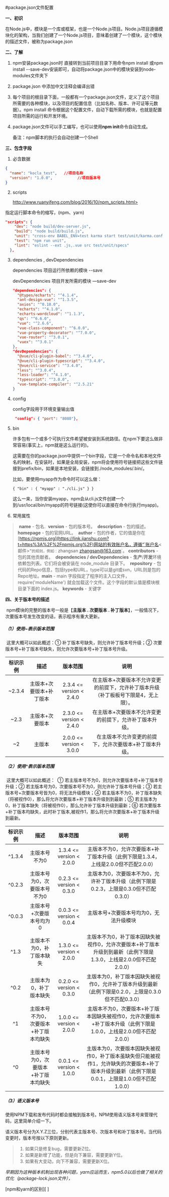 #package.json文件配置

**一、初识**

​	在Node.js中，模块是一个库或框架，也是一个Node.js项目。Node.js项目遵循模块化的架构，当我们创建了一个Node.js项目，意味着创建了一个模块，这个模块的描述文件，被称为package.json

**二、了解**

1. npm安装package.json时  直接转到当前项目目录下用命令npm install 或npm install --save-dev安装即可，自动将package.json中的模块安装到node-modules文件夹下

2. package.json 中添加中文注释会编译出错

3. 每个项目的根目录下面，一般都有一个package.json文件，定义了这个项目所需要的各种模块，以及项目的配置信息（比如名称、版本、许可证等元数据）。npm install 命令根据这个配置文件，自动下载所需的模块，也就是配置项目所需的运行和开发环境。

4. package.json文件可以手工编写，也可以使用**npm init**命令自动生成。

   备注：npm脚本的执行会自动创建一个Shell



**三、包含字段**

1. 必含数据

```json
{
  "name": "kocla_test",   //项目名称 
  "version": "1.0.0",			//项目版本号
}
```

2. scripts   

   http://www.ruanyifeng.com/blog/2016/10/npm_scripts.html>

指定运行脚本命令的缩写，(npm、yarn)

```json
"scripts": {
    "dev": "node build/dev-server.js",
    "build": "node build/build.js",
    "unit": "cross-env BABEL_ENV=test karma start test/unit/karma.conf.js --single-run",
    "test": "npm run unit",
    "lint": "eslint --ext .js,.vue src test/unit/specs"
  },
```

3. dependencies , devDependencies

   dependencies   项目运行所依赖的模块     --save

   devDependencies 项目开发所需的模块     —save-dev

   ```json
   "dependencies": {
     "@types/echarts": "^4.1.4",
     "ant-design-vue": "^1.3.5",
     "axios": "^0.18.0",
     "echarts": "^4.1.0",
     "echarts-wordcloud": "^1.1.3",
     "qs": "^6.6.0",
     "vue": "^2.6.6",
     "vue-class-component": "^6.0.0",
     "vue-property-decorator": "^7.0.0",
     "vue-router": "^3.0.1",
     "vuex": "^3.0.1"
   },
   "devDependencies": {
     "@vue/cli-plugin-babel": "^3.4.0",
     "@vue/cli-plugin-typescript": "^3.4.0",
     "@vue/cli-service": "^3.4.0",
     "less": "^3.0.4",
     "less-loader": "^4.1.0",
     "typescript": "^3.0.0",
     "vue-template-compiler": "^2.5.21"
   }
   ```

4. config

   config字段用于环境变量输出值

   ```json
    "config": { "port": "8080"}, 
   ```

5. bin

   许多包有一个或多个可执行文件希望被安装到系统路径。在npm下要这么做非常容易(事实上，npm就是这么运行的)。

   这需要在你的package.json中提供一个bin字段，它是一个命令名和本地文件名的映射。在安装时，如果是全局安装，npm将会使用符号链接把这些文件链接到prefix/bin，如果是本地安装，会链接到./node_modules/.bin/。

   比如，要使用myapp作为命令时可以这么做：

   ```
   { "bin" : { "myapp" : "./cli.js" } }
   ```

   这么一来，当你安装myapp，npm会从cli.js文件创建一个到/usr/local/bin/myapp的符号链接(这使你可以直接在命令行执行myapp)。

6. 常用属性

   

> ​    **name** - 包名.
> ​     **version** - 包的版本号。
> ​     **description** - 包的描述。
> ​     **homepage** - 包的官网URL。
> ​     **author** - 包的作者，它的值是你在[https://npmjs.org](https://link.jianshu.com?t=https%3A%2F%2Fnpmjs.org%2F)网站的有效账户名，遵循“`账户名<邮件>`”的规则，例如：`zhangsan <zhangsan@163.com>`。
> ​     **contributors** - 包的其他贡献者。
> ​     **dependencies / devDependencies** - **生产**/**开发**环境依赖包列表。它们将会被安装在 node_module 目录下。
> ​     **repository** - 包代码的Repo信息，包括type和URL，type可以是git或svn，URL则是包的Repo地址。
> ​     **main** - main 字段指定了程序的主入口文件，require('moduleName') 就会加载这个文件。这个字段的默认值是模块根目录下面的 index.js。
> ​     **keywords** - 关键字



 **四、关于版本号的描述**

​       npm模块的完整的版本号一般是【**主版本 . 次要版本 . 补丁版本**】，一般情况下，次要版本号发生改变的话，表示程序有重大更新。

##### （1）使用~表示版本范围

​         这里大概可以如此概述：①  补丁版本号缺失，则允许补丁版本号升级；②  次要版本号+补丁版本号缺失，则允许次要版本号+补丁版本号升级。

| 标识示例 |           描述           |         版本范围         |                             说明                             |
| :------: | :----------------------: | :----------------------: | :----------------------------------------------------------: |
|  ~2.3.4  | 主版本+次要版本+补丁版本 | 2.3.4 <= version < 2.4.0 | 在主版本+次要版本不允许变更的前提下，允许补丁版本升级（补丁板板号下限是4，无上限）。 |
|   ~2.3   |     主版本+次要版本      | 2.3.0 <= version < 2.4.0 |   在主版本+次要版本不允许变更的前提下，允许补丁版本升级。    |
|    ~2    |          主版本          | 2.0.0 <= version < 3.0.0 |   在主版本不允许变更的前提下，允许次要版本+补丁版本升级。    |

##### （2）使用^表示版本范围

​         这里大概可以如此概述：
​          ① 若主版本号不为0，则允许次要版本号+补丁版本号升级；② 若主版本号为0，次要版本号不为0，则允许补丁版本号升级；③ 若主版本号+次要版本号皆为0，将无法升级模块；④ 若主版本不为0，补丁版本缺失（将被视作0），那么将允许次要版本+补丁版本升级到到最新；⑤ 若主版本为0，补丁版本缺失（将被视作0），那么允许补丁版本升级到最新；⑥ 若次要版本+补丁版本均缺失，此时补丁版本,被视作1，那么将允许次要版本+补丁版本升级到最新。

| 标识示例 |                  描述                  |         版本范围         |                             说明                             |
| :------: | :------------------------------------: | :----------------------: | :----------------------------------------------------------: |
|  ^1.3.4  |             主版本号不为0              | 1.3.4 <= version < 2.0.0 | 主版本不为0，允许次要版本+补丁版本升级（此例下限是1.3.4，上线是2.0.0但不匹配2.0.0） |
|  ^0.2.3  |      主版本号为0，次要版本号不为0      | 0.2.3 <= version < 0.3.0 | 主版本为0，次要版本不为0，允许补丁版本升级（此例下限是0.2.3，上限是0.3.0但不匹配0.3.0） |
|  ^0.0.3  |        主版本号+次要版本号均为0        | 0.0.3 <= version < 0.0.4 |            主版本号+次要版本号均为0，无法升级模块            |
|   ^1.3   |       主版本不为0，补丁版本缺失        | 1.3.0 <= version < 2.0.0 | 主版本不为0，补丁版本因缺失被视作0，允许次要版本+补丁版本升级到到最新（此例下限是1.3.0，上线是2.0.0但不匹配2.0.0） |
|   ^0.2   |        主版本为0，补丁版本缺失         | 0.2.0 <= version < 0.3.0 | 主版本为0，补丁版本因缺失被视作0，允许补丁版本升级到最新（此例下限是0.2.0，上限是0.3.0但不匹配0.3.0） |
|    ^1    | 主版本号不为0，次要版本+补丁版本均缺失 | 1.0.0 <= version < 2.0.0 | 主版本不为0，次要版本+补丁版本因缺失被视作0，允许次要版本+补丁版本升级（此例下限是1.0.0，上线是2.0.0但不匹配2.0.0） |
|    ^0    |  主版本号为0，次要版本+补丁版本均缺失  | 0.0.1 <= version < 1.0.0 | 主版本为0，次要版本因缺失被视作0，补丁版本虽缺失但只能被视作1，允许缺失的次要版本+补丁版本升级到最新（此例下限是0.0.1，上限是1.0.0但不匹配1.0.0） |

##### （3）语义版本号

​         使用NPM下载和发布代码时都会接触到版本号。NPM使用语义版本号来管理代码，这里简单介绍一下。

​         语义版本号分为X.Y.Z三位，分别代表主版本号、次版本号和补丁版本号。当代码变更时，版本号按以下原则更新。

> 1. 如果只是修复bug，需要更新Z位。
> 2. 如果是新增了功能，但是向下兼容，需要更新Y位。
> 3. 如果有大变动，向下不兼容，需要更新X位。

​    _早期因为这种版本机制出现各种问题，yarn应运而生，npm5.0以后也做了相关的优化（package-lock.json文件），_

[npm和yarn的区别][ ]